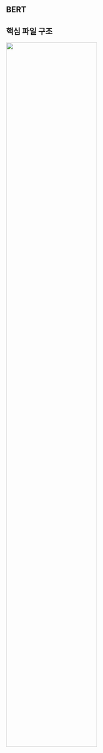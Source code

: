 ## BERT 
## 핵심 파일 구조
<img src="https://user-images.githubusercontent.com/79067558/108457590-46a89600-72b6-11eb-9326-1ed8e6cfb535.png" width="70%" height="70%">
